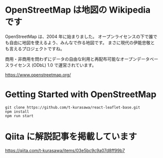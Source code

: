 # OpenStreetMap は地図の Wikipedia です

OpenStreetMap は、2004 年に始まりました。
オープンライセンスの下で誰でも自由に地図を使えるよう、みんなで作る地図です。
まさに現代の伊能忠敬とも言えるプロジェクトですね。

商用・非商用を問わずにデータの自由な利用と再配布可能なオープンデータベースライセンス (ODbL) 1.0 で運営されています。

https://www.openstreetmap.org/

# Getting Started with OpenStreetMap

```
git clone https://github.com/t-kurasawa/react-leaflet-base.git
npm install
npm run start
```

# Qiita に解説記事を掲載しています

https://qiita.com/t-kurasawa/items/03e5bc9c9a07d8ff99b7

